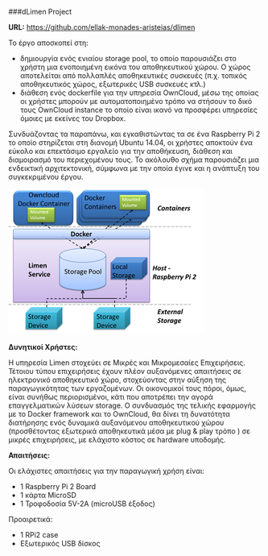 ###dLimen Project

**URL:** https://github.com/ellak-monades-aristeias/dlimen

Το έργο αποσκοπεί στη:
* δημιουργία ενός ενιαίου storage pool, το οποίο παρουσιάζει στο χρήστη μια ενοποιημένη εικόνα του αποθηκευτικού χώρου. Ο χώρος αποτελείται από πολλαπλές αποθηκευτικές συσκευές (π.χ. τοπικός αποθηκευτικός χώρος, εξωτερικές USB συσκευές κτλ.)
* διάθεση ενός dockerfile για την υπηρεσία OwnCloud, μέσω της οποίας οι χρήστες μπορούν με αυτοματοποιημένο τρόπο να στήσουν το δικό τους OwnCloud instance το οποίο είναι ικανό να προσφέρει υπηρεσίες όμοιες με εκείνες του Dropbox.

Συνδυάζοντας τα παραπάνω, και εγκαθιστώντας τα σε ένα Raspberry Pi 2 το οποίο στηρίζεται στη διανομή Ubuntu 14.04, οι χρήστες αποκτούν ένα εύκολο και επεκτάσιμο εργαλείο για την αποθήκευση, διάθεση και διαμοιρασμό του περιεχομένου τους.  Το ακόλουθο σχήμα παρουσιάζει μια ενδεικτική αρχιτεκτονική, σύμφωνα με την οποία έγινε και η ανάπτυξη του συγκεκριμένου έργου.

![architecture](https://github.com/ellak-monades-aristeias/dlimen/blob/master/misc/architecture.png)

**Δυνητικοί Χρήστες:**

Η υπηρεσία Limen στοχεύει σε Μικρές και Μικρομεσαίες Επιχειρήσεις. Τέτοιου τύπου επιχειρήσεις έχουν πλέον αυξανόμενες απαιτήσεις σε ηλεκτρονικό αποθηκευτικό χώρο, στοχεύοντας στην αύξηση της παραγωγικότητας των εργαζομένων. Οι οικονομικοί τους πόροι, όμως,  είναι συνήθως περιορισμένοι, κάτι που αποτρέπει την αγορά επαγγελματικών λύσεων storage. 
Ο συνδυασμός της τελικής εφαρμογής με το Docker framework και το OwnCloud, θα δίνει τη δυνατότητα διατήρησης ενός δυναμικά αυξανόμενου αποθηκευτικού χώρου (προσθέτοντας εξωτερικά αποθηκευτικά μέσα με plug & play τρόπο ) σε μικρές επιχειρήσεις, με ελάχιστο κόστος σε hardware υποδομής.

**Απαιτήσεις:**

Οι ελάχιστες απαιτήσεις για την παραγωγική χρήση είναι:

- 1 Raspberry Pi 2 Board
- 1 κάρτα MicroSD
- 1 Τροφοδοσία 5V-2A (microUSB έξοδος)

Προαιρετικά:
- 1 RPi2 case
- Εξωτερικός USB δίσκος


